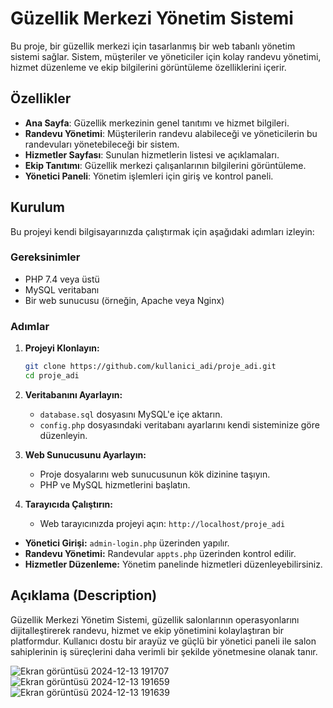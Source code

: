# Güzellik Merkezi Yönetim Sistemi

Bu proje, bir güzellik merkezi için tasarlanmış bir web tabanlı yönetim sistemi sağlar. Sistem, müşteriler ve yöneticiler için kolay randevu yönetimi, hizmet düzenleme ve ekip bilgilerini görüntüleme özelliklerini içerir.

## Özellikler

- **Ana Sayfa**: Güzellik merkezinin genel tanıtımı ve hizmet bilgileri.
- **Randevu Yönetimi**: Müşterilerin randevu alabileceği ve yöneticilerin bu randevuları yönetebileceği bir sistem.
- **Hizmetler Sayfası**: Sunulan hizmetlerin listesi ve açıklamaları.
- **Ekip Tanıtımı**: Güzellik merkezi çalışanlarının bilgilerini görüntüleme.
- **Yönetici Paneli**: Yönetim işlemleri için giriş ve kontrol paneli.

## Kurulum

Bu projeyi kendi bilgisayarınızda çalıştırmak için aşağıdaki adımları izleyin:

### Gereksinimler
- PHP 7.4 veya üstü
- MySQL veritabanı
- Bir web sunucusu (örneğin, Apache veya Nginx)

### Adımlar

1. **Projeyi Klonlayın:**

   ```bash
   git clone https://github.com/kullanici_adi/proje_adi.git
   cd proje_adi
   ```

2. **Veritabanını Ayarlayın:**
   - `database.sql` dosyasını MySQL'e içe aktarın.
   - `config.php` dosyasındaki veritabanı ayarlarını kendi sisteminize göre düzenleyin.

3. **Web Sunucusunu Ayarlayın:**
   - Proje dosyalarını web sunucusunun kök dizinine taşıyın.
   - PHP ve MySQL hizmetlerini başlatın.

4. **Tarayıcıda Çalıştırın:**
   - Web tarayıcınızda projeyi açın: `http://localhost/proje_adi`




- **Yönetici Girişi:** `admin-login.php` üzerinden yapılır.
- **Randevu Yönetimi:** Randevular `appts.php` üzerinden kontrol edilir.
- **Hizmetler Düzenleme:** Yönetim panelinde hizmetleri düzenleyebilirsiniz.

## Açıklama (Description)

Güzellik Merkezi Yönetim Sistemi, güzellik salonlarının operasyonlarını dijitalleştirerek randevu, hizmet ve ekip yönetimini kolaylaştıran bir platformdur. Kullanıcı dostu bir arayüz ve güçlü bir yönetici paneli ile salon sahiplerinin iş süreçlerini daha verimli bir şekilde yönetmesine olanak tanır.

![Ekran görüntüsü 2024-12-13 191707](https://github.com/user-attachments/assets/490a7d72-a54c-47c8-86a7-912deb709d3b)
![Ekran görüntüsü 2024-12-13 191659](https://github.com/user-attachments/assets/6b08a09c-696e-426c-8e89-2505e60f8a77)
![Ekran görüntüsü 2024-12-13 191639](https://github.com/user-attachments/assets/af020a5e-8311-493b-9fb4-153bdf4a4d83)


